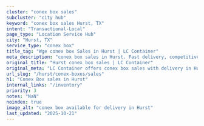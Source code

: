```yaml
---
cluster: "conex box sales"
subcluster: "city hub"
keyword: "conex box sales Hurst, TX"
intent: "Transactional-Local"
page_type: "Location Service Hub"
city: "Hurst, TX"
service_type: "conex box"
title_tag: "Wge conex box Sales in Hurst | LC Container"
meta_description: "conex box sales in Hurst. Fast delivery, competitive pricing. Serving conex boxes area. Quote ID: F0Q. Call (214) 524-4168 for your free quote today."
original_title: "Hurst conex box sales | LC Container"
original_meta: "LC Container offers conex box sales with delivery in Hurst, TX. Local. Fast quotes. Since 2003."
url_slug: "/hurst/conex-boxes/sales"
h1: "Conex Box sales in Hurst"
internal_links: "/inventory"
priority: 3
notes: "NaN"
noindex: true
image_alt: "conex box available for delivery in Hurst"
last_updated: "2025-10-21"
---
```


<!-- TODO: Add unique city/inventory copy, images, and internal links here. -->
